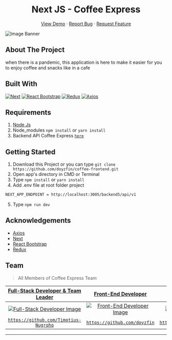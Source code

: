 <h1 align='center'>Next JS - Coffee Express</h1>
  <p align="center">
    <a href="https://coffee-frontend.vercel.app/">View Demo</a>
    ·
    <a href="https://github.com/doyzfin/coffe-frontend/issues">Report Bug</a>
    ·
    <a href="https://github.com/doyzfin/coffe-frontend/pulls">Request Feature</a>
  </p>

![Image Banner](https://raw.githubusercontent.com/doyzfin/coffee-frontend/main/public/coffee.jpg)

## About The Project

when there is a pandemic, this application is here to make it easier for you to enjoy coffee and snacks like in a cafe

## Built With

[![Next](https://img.shields.io/badge/next-v11.0.0-green)](https://github.com/vercel/next.js/)
[![React Bootstrap](https://img.shields.io/badge/React%20Bootstrap-v1.6.1-blue)](https://github.com/react-bootstrap/react-bootstrap)
[![Redux](https://img.shields.io/badge/Redux-v4.1.0-yellowgreen)](https://redux.js.org/)
[![Axios](https://img.shields.io/badge/Axios-v0.21.1-orange)](https://axios-http.com/docs/intro)

## Requirements

1. <a href="https://nodejs.org/en/download/">Node Js</a>
2. Node_modules `npm install` or `yarn install`
3. Backend API Coffee Express [`here`](https://github.com/Timotius-Nugroho/cofee-backend)

## Getting Started

1. Download this Project or you can type `git clone https://github.com/doyzfin/coffee-frontend.git`
2. Open app's directory in CMD or Terminal
3. Type `npm install` or `yarn install`
4. Add .env file at root folder project

```sh
NEXT_APP_ENDPOINT = http://localhost:3005/backend5/api/v1
```

5. Type `npm run dev`

## Acknowledgements

- [Axios](https://www.npmjs.com/package/axios)
- [Next](https://nextjs.org/)
- [React Bootstrap](https://react-bootstrap.github.io/)
- [Redux](https://redux.js.org/)

## Team

> All Members of Coffee Express Team

|                           <a href="#" target="_blank">**Full-Stack Developer & Team Leader**</a>                           |                                                      <a href="#" target="_blank">**Front-End Developer**</a>                                                      |                                <a href="#" target="_blank">**Front-End Developer**</a>                                 |                               <a href="#" target="_blank">**Back-End Developer**</a>                               |     |     |
| :------------------------------------------------------------------------------------------------------------------------: | :---------------------------------------------------------------------------------------------------------------------------------------------------------------: | :--------------------------------------------------------------------------------------------------------------------: | :----------------------------------------------------------------------------------------------------------------: | :-: | :-: |
| [![Full-Stack Developer Image](https://avatars.githubusercontent.com/u/78992859?v=4)](https://github.com/Timotius-Nugroho) | [![Front-End Developer Image](https://avatars.githubusercontent.com/u/67232524?s=400&u=074ea4d9ba2705d2192a9cb5aca98ffc8824f1b8&v=4)](https://github.com/doyzfin) | [![Front-End Developer Image](https://avatars.githubusercontent.com/u/78518079?v=4)](https://github.com/elazsyahranie) | [![Back-End Developer Image](https://avatars.githubusercontent.com/u/72638066?v=4)](https://github.com/rifqiziyad) |     |     |
|          <a href="https://github.com/Timotius-Nugroho" target="_blank">`https://github.com/Timotius-Nugroho`</a>           |                                       <a href="https://github.com/doyzfin" target="_blank">`https://github.com/doyzfin`</a>                                       |           <a href="https://github.com/elazsyahranie" target="_blank">`https://github.com/elazsyahranie`</a>            |            <a href="https://github.com/rifqiziyad" target="_blank">`https://github.com/rifqiziyad`</a>             |

---

